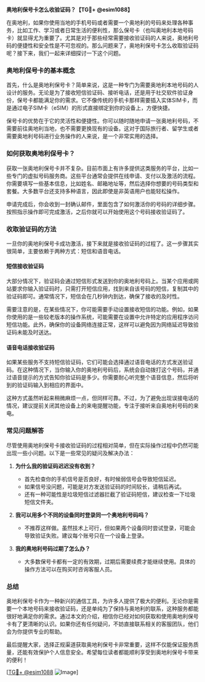 **奥地利保号卡怎么收验证码？【TG💪+ @esim1088】**

在奥地利，如果你使用当地的手机号码或者需要一个奥地利的号码来处理各种事务，比如工作、学习或者日常生活的便利性，那么保号卡（也叫奥地利本地号码卡）就显得尤为重要了。尤其是对于那些经常需要接收验证码的人来说，奥地利号码的便捷性和安全性是不可忽视的。那么问题来了，奥地利保号卡怎么收取验证码呢？接下来，我们一起来详细探讨一下这个问题。

### 奥地利保号卡的基本概念

首先，什么是奥地利保号卡？简单来说，这是一种专门为需要奥地利本地号码的人设计的服务。无论是为了接收短信验证码、接听电话，还是用于社交软件验证身份，保号卡都能满足你的需求。它不像传统的手机卡那样需要插入实体SIM卡，而是通过电子SIM卡（eSIM）的形式直接绑定到你的设备上，方便快捷。

保号卡的优势在于它的灵活性和便捷性。你可以随时随地申请一张奥地利号码，不需要前往奥地利当地，也不需要更换现有的设备。这对于国际旅行者、留学生或者需要奥地利号码进行业务操作的人来说，是一个非常实用的选择。

### 如何获取奥地利保号卡？

获取一张奥地利保号卡并不复杂。目前市面上有许多提供这类服务的平台，比如一些专门的虚拟号码服务商。这些平台通常会提供在线申请、支付以及激活的流程。你需要填写一些基本信息，比如姓名、邮箱地址等，然后选择你想要的号码类型和套餐。大多数平台还支持多种语言，因此即使是非英语用户也能轻松操作。

申请完成后，你会收到一封确认邮件，里面包含了如何激活你的号码的详细步骤。按照指示操作即可完成激活，之后你就可以开始使用这个号码接收验证码了。

### 收取验证码的方法

一旦你的奥地利保号卡成功激活，接下来就是接收验证码的过程了。这一步骤其实很简单，主要依赖于两种方式：短信和语音电话。

#### 短信接收验证码

大部分情况下，验证码会通过短信形式发送到你的奥地利号码上。当某个应用或网站要求你输入验证码时，只需打开短信应用，找到来自该号码的短信，复制其中的验证码即可。通常情况下，短信会在几秒钟内到达，确保了接收的及时性。

需要注意的是，在某些情况下，你可能需要手动设置接收短信的功能。例如，如果你使用的是一些较老版本的操作系统，可能需要在设置中允许特定的应用程序访问短信功能。此外，确保你的设备网络连接正常，这样可以避免因为网络延迟导致验证码未能及时送达。

#### 语音电话接收验证码

如果某些服务不支持短信验证码，它们可能会选择通过语音电话的方式发送验证码。在这种情况下，当你输入你的奥地利号码后，系统会自动拨打这个号码，并通过语音提示的方式告知你验证码是多少。你需要耐心听完整个语音信息，然后将听到的验证码输入到相应的界面中。

这种方式虽然听起来稍微麻烦一点，但同样可靠。不过，为了避免出现误接电话的情况，建议提前关闭其他设备上的来电提醒功能，专注于接听来自奥地利号码的来电。

### 常见问题解答

尽管使用奥地利保号卡接收验证码的过程相对简单，但在实际操作过程中仍然可能出现一些小问题。以下是一些常见的疑问及解决办法：

1. **为什么我的验证码迟迟没有收到？**
   - 首先检查你的手机信号是否良好，有时候弱信号会导致短信延迟。
   - 如果信号没问题，可能是对方发送验证码的时间较长，请稍后再试。
   - 还有一种可能性是垃圾短信过滤器拦截了验证码短信，建议检查一下垃圾短信文件夹。

2. **我可以用多个不同的设备同时登录同一个奥地利号码吗？**
   - 不推荐这样做。虽然技术上可行，但如果两个设备同时尝试登录，可能会导致验证失败。建议每个账号只在一个设备上登录。

3. **我的奥地利号码过期了怎么办？**
   - 大多数保号卡都有一定的有效期，过期后需要续费才能继续使用。具体的操作方法可以在购买时咨询客服人员。

### 总结

奥地利保号卡作为一种新兴的通信工具，为许多人提供了极大的便利。无论你是需要一个本地号码来接收验证码，还是单纯为了保持与奥地利的联系，这种服务都能很好地满足你的需求。通过本文的介绍，相信你已经对如何获取和使用奥地利保号卡有了更清晰的认识。如果你还有任何疑问，不妨直接联系相关的客服团队，他们会为你提供专业的帮助。

最后提醒大家，选择正规渠道获取奥地利保号卡非常重要，这样不仅能保证服务质量，还能有效保护个人信息安全。希望每位读者都能顺利享受到奥地利保号卡带来的便利！

[[TG💪+ @esim1088](https://t.me/s/esim1088) ![Image](https://i.postimg.cc/4NQfJmqS/Snipaste-2025-05-13-00-14-12.png)]